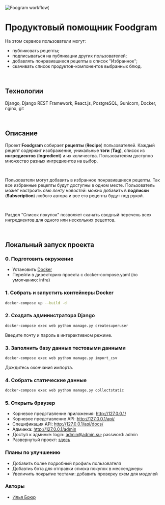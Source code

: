 ![Foogram workflow](https://github.com/IlyaBoyur/foodgram-project-react/actions/workflows/main.yml/badge.svg))

# Продуктовый помощник Foodgram
На этом сервисе пользователи могут:
* публиковать рецепты;
* подписываться на публикации других пользователей;
* добавлять понравившиеся рецепты в список "Избранное";
* скачивать список продуктов-компонентов выбранных блюд.

<br>

## Технологии
Django, Django REST Framework, React.js, PostgreSQL, Gunicorn, Docker, nginx, git

<br>

## Описание


Проект **Foodgram** собирает **рецепты** (**Recipe**) пользователей. Каждый рецепт содержит изображение, уникальные **тэги** (**Tag**), список из **ингредиентов** (**Ingredient**) и их количества. Пользователям доступно множество разных ингредиентов на выбор.

<br>

Пользователи могут добавить в избранное понравившиеся рецепты. Так все избранные рецепты будут доступны в одном месте. Пользователь может настроить свю *ленту новостей*: можно добавить в **подписки** (**Subscription**) любого автора и все его рецепты будут под рукой. 

<br>

Раздел "Cписок покупок" позволяет скачать сводный перечень всех ингредиентов для одного или нескольких рецептов.

<br>

## Локальный запуск проекта
### 0. Подготовить окружение
- Установить [Docker](https://docs.docker.com/get-docker/)
- Перейти в директорию проекта с docker-compose.yaml (по умолчанию: infra)

### 1. Собрать и запустить контейнеры Docker
```bash
docker-compose up --build -d
```

### 2. Создать администратора Django
```bash
docker-compose exec web python manage.py createsuperuser
```
Введите почту и пароль в интерактивном режиме.

### 3. Заполнить базу данных тестовыми данными
```bash
docker-compose exec web python manage.py import_csv
```
Дождитесь окончания импорта.

### 4. Собрать статические данные
```bash
docker-compose exec web python manage.py collectstatic
```

### 5. Открыть браузер
- Корневое представление приложения: http://127.0.0.1/
- Корневое представление API: http://127.0.0.1/api/
- Спецификация API: http://127.0.0.1/api/docs/
- Админка: http://127.0.0.1/admin
- Доступ к админке: login: admin@admin.su; password: admin
- Развернутый проект: [здесь](http://84.201.137.25/)

### Планы по улучшению
* Добавить более подробный профиль пользователя
* Добавтиь бота для отправки списка покупок в мессенджеры
* Увеличить покрытие тестами: добавить проверку схем для моделей

### Авторы
- [Илья Боюр](https://github.com/IlyaBoyur)